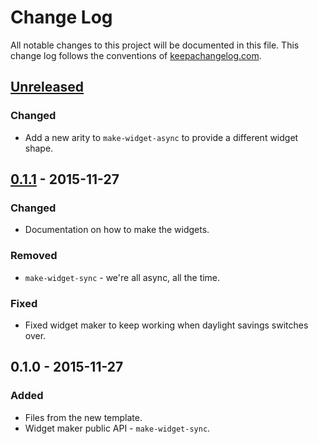 # Change Log
All notable changes to this project will be documented in this file. This change log follows the conventions of [keepachangelog.com](http://keepachangelog.com/).

## [Unreleased][unreleased]
### Changed
- Add a new arity to `make-widget-async` to provide a different widget shape.

## [0.1.1] - 2015-11-27
### Changed
- Documentation on how to make the widgets.

### Removed
- `make-widget-sync` - we're all async, all the time.

### Fixed
- Fixed widget maker to keep working when daylight savings switches over.

## 0.1.0 - 2015-11-27
### Added
- Files from the new template.
- Widget maker public API - `make-widget-sync`.

[unreleased]: https://github.com/your-name/lambdaforge/compare/0.1.1...HEAD
[0.1.1]: https://github.com/your-name/lambdaforge/compare/0.1.0...0.1.1
